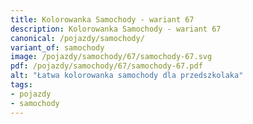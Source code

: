 ```yaml
---
title: Kolorowanka Samochody - wariant 67
description: Kolorowanka Samochody - wariant 67
canonical: /pojazdy/samochody/
variant_of: samochody
image: /pojazdy/samochody/67/samochody-67.svg
pdf: /pojazdy/samochody/67/samochody-67.pdf
alt: "Łatwa kolorowanka samochody dla przedszkolaka"
tags:
- pojazdy
- samochody
---
```

